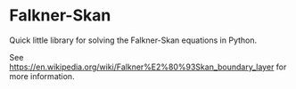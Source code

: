 # Falkner-Skan
Quick little library for solving the Falkner-Skan equations in Python.

See https://en.wikipedia.org/wiki/Falkner%E2%80%93Skan_boundary_layer for more information.
